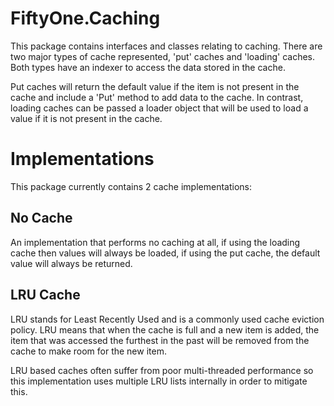 # FiftyOne.Caching

This package contains interfaces and classes relating to caching. There are two major types of cache represented, 'put' caches and 'loading' caches.
Both types have an indexer to access the data stored in the cache.

Put caches will return the default value if the item is not present in the cache and include a 'Put' method to add data to the cache.
In contrast, loading caches can be passed a loader object that will be used to load a value if it is not present in the cache.
 
# Implementations

This package currently contains 2 cache implementations:

## No Cache

An implementation that performs no caching at all, if using the loading cache then values will always be loaded, if using the put cache, the default value will always be returned.

## LRU Cache

LRU stands for Least Recently Used and is a commonly used cache eviction policy. LRU means that when the cache is full and a new item is added, the item that was accessed the furthest in the past will be removed from the cache to make room for the new item.

LRU based caches often suffer from poor multi-threaded performance so this implementation uses multiple LRU lists internally in order to mitigate this.